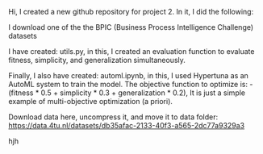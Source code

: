 Hi, I created a new github repository for project 2. In it, I did the following:

I download one of the the BPIC (Business Process Intelligence Challenge) datasets

I have created: utils.py, in this, I created an evaluation function to evaluate fitness, simplicity, and generalization simultaneously.

Finally, I also have created:  automl.ipynb, in this, I used Hypertuna as an AutoML system to train the model. The objective function to optimize is:  -(fitness * 0.5 + simplicity * 0.3 + generalization * 0.2), It is just a simple example of multi-objective optimization (a priori).

Download data here, uncompress it, and move it to data folder:
https://data.4tu.nl/datasets/db35afac-2133-40f3-a565-2dc77a9329a3

hjh
